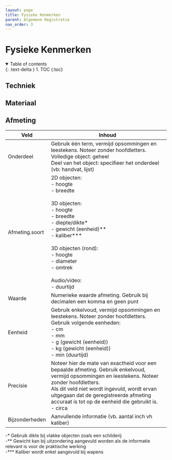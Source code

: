 ```yaml
---
layout: page
title: Fysieke Kenmerken
parent: Algemene Registratie
nav_order: 3
---
```


# **Fysieke Kenmerken** 

<details open markdown="block">
  <summary>
    Table of contents
  </summary>
  {: .text-delta }
1. TOC
{:toc}
</details>

## **Techniek**

## **Materiaal**

## **Afmeting**

| Veld           | Inhoud                                                                                                                                                                                                                                                                                        |
|----------------|-----------------------------------------------------------------------------------------------------------------------------------------------------------------------------------------------------------------------------------------------------------------------------------------------|
| Onderdeel      | Gebruik één term, vermijd opsommingen en leestekens. Noteer zonder hoofdletters. <br>  Volledige object: geheel <br> Deel van het object: specifieer het onderdeel (vb: handvat, lijst)                                                                                                                  |
| Afmeting.soort | 2D objecten: <br> - hoogte <br> - breedte <br><br> 3D objecten: <br> - hoogte <br> - breedte <br> - diepte/dikte* <br> - gewicht (eenheid)** <br> - kaliber*** <br><br> 3D objecten (rond): <br> - hoogte <br> - diameter <br> - omtrek <br><br> Audio/video: <br> - duurtijd                                                                                                |
| Waarde         | Numerieke waarde afmeting. Gebruik bij decimalen een komma en geen punt                                                                                                                                                                                                                       |
| Eenheid        | Gebruik enkelvoud, vermijd opsommingen en leestekens. Noteer zonder hoofdletters.  <br> Gebruik volgende eenheden: <br> - cm <br> - mm <br> - g (gewicht (eenheid)) <br> - kg (gewicht (eenheid)) <br> - min (duurtijd)                                                                                                     |
| Precisie       | Noteer hier de mate van exactheid voor een bepaalde afmeting. Gebruik enkelvoud, vermijd opsommingen en leestekens. Noteer zonder hoofdletters. <br> Als dit veld niet wordt ingevuld, wordt ervan uitgegaan dat de geregistreerde afmeting accuraat is tot op de eenheid die gebruikt is. <br> - circa |
| Bijzonderheden | Aanvullende informatie (vb. aantal inch vh kaliber)                                                                                                                                                                                                                                           |

-* Gebruik dikte bij vlakke objecten zoals een schilderij <br>
-** Gewicht kan bij uitzondering aangevuld worden als de informatie relevant is voor de praktische werking <br>
-*** Kaliber wordt enkel aangevuld bij wapens <br>

